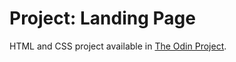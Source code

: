 # Project: Landing Page

HTML and CSS project available in [The Odin Project](www.theodinproject.com).